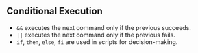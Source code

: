 ## Conditional Execution

* `&&` executes the next command only if the previous succeeds.
* `||` executes the next command only if the previous fails.
* `if`, `then`, `else`, `fi` are used in scripts for decision-making.

